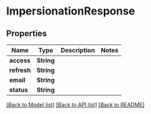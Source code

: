 # ImpersionationResponse

## Properties
Name | Type | Description | Notes
------------ | ------------- | ------------- | -------------
**access** | **String** |  | 
**refresh** | **String** |  | 
**email** | **String** |  | 
**status** | **String** |  | 

[[Back to Model list]](../README.md#documentation-for-models) [[Back to API list]](../README.md#documentation-for-api-endpoints) [[Back to README]](../README.md)


